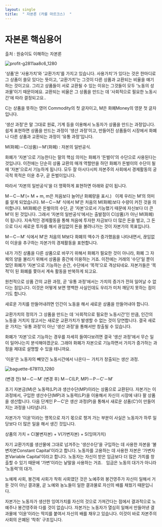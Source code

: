```yaml
---
layout: single
title:  " 자본론 (카를 마르크스)  "
---
```



# 자본론 핵심용어

출처 : 원숭이도 이해하는 자본론

![profit-g2811aa8c6_1280](https://github.com/jasminherb/jasminherb.github.io/assets/133365586/b1ba220b-6e0e-4f2f-9a0f-7c48c8071503)

‘상품’은 ‘사용가치’와 ‘교환가치’를 가지고 있습니다.
사용가치’가 있다는 것은 한마디로 그 상품이 쓸모 있다는 뜻이고, ‘교환가치’는 그것이 다른 상품과 교환되는 비율을 얘기하는 것이고요. 
그리고 상품들이 서로 교환될 수 있는 이유는 그것들이 모두 ‘노동의 성과물’이기 때문이에요. 
교환되는 비율은 그 상품을 만드는 데 ‘사회적으로 필요한 노동시간’에 따라 결정되고요..


C는 상품을 뜻하는 영어 Commodity의 첫 글자이고, M은 화폐Money의 영문 첫 글자입니다.

‘생산 과정’은 말 그대로 원료, 기계 등을 이용해서 노동자가 상품을 만드는 과정입니다. 
쉽게 표현하면 상품을 만드는 과정이 ‘생산 과정’이고, 만들어진 상품들이 시장에서 화폐나 다른 상품과 교환되는 과정이 ‘유통 과정’입니다.

M(화폐)－C(상품)－M′(화폐) : 자본의 일반공식.

화폐가 ‘자본’으로 기능한다는 말의 핵심 의미는 화폐가 ‘돈벌이’의 수단으로 사용된다는 것입니다. 
이전에는 단순히 상품 교환의 매개 역할만을 하던 화폐가 돈벌이의 수단이 될 때 ‘자본’으로서 기능하게 됩니다. 
모두 잘 아시다시피 자본주의 사회에서 경제활동의 궁극적 목적은 이윤 추구, 곧 돈벌이입니다. 


따라서 ‘자본의 일반공식’을 더 명확하게 표현하면 아래와 같이 됩니다.

M－C－M′(= M + m, m은 처음보다 늘어난 화폐량을 표시.)
 
이제 우리는 M′의 의미를 알게 되었습니다. M－C－M′ 식에서 M′은 처음의 M(화폐)보다 수량이 커진 것을 의미합니다. 
M(화폐)은 돈벌이의 수단, 곧 ‘자본’으로서 기능했기 때문에 자신보다 더 큰 M′이 된 것입니다. 
그래서 ‘자본의 일반공식’에서는 출발점이 C(상품)가 아닌 M(화폐)이 됩니다. 
지속적인 경제활동을 통해 처음에 투자한 자금보다 더 많은 돈을 벌고, 
그 돈으로 다시 새로운 투자를 해서 끊임없이 돈을 불려나가는 것이 자본가의 목표입니다. 

M－C－M′ 식에서 M′은 처음의 M보다 화폐의 액수가 증가했음을 나타내면서, 끊임없이 이윤을 추구하는 자본가의 경제활동을 표현합니다.

내가 가진 상품을 다른 상품으로 바꾸기 위해서 화폐가 필요한 것이 아니라, 화폐 그 자체의 양을 불리기 위해서 상품을 중간에 이용하는 거죠. 
이전에는 거래의 ‘수단’일 뿐이었던 화폐가 ‘자본’으로 기능하는 순간, 수단에서 ‘목적’으로 격상되네요. 
자본가들은 ‘목적’이 된 화폐를 쫓아서 계속 활동을 반복하게 되고요.

원천적으로 상품 간의 교환 과정, 곧 ‘유통 과정’에서는 가치의 증가가 전혀 일어날 수 없다는 점입니다. 
이것은 어떻게 보면 명백한 사실인데도 우리가 미처 깨닫지 못하는 점이기도 합니다.

새로운 가치를 만들어내려면 인간이 노동을 해서 새로운 상품을 만들어내야 합니다. 

교환가치의 정의가 그 상품을 만드는 데 ‘사회적으로 필요한 노동시간’인 만큼, 
인간의 노동을 거치지 않고서는 새로운 교환가치가 발생할 수 없는 것이 당연합니다. 
결국 새로운 가치는 ‘유통 과정’이 아닌 ‘생산 과정’을 통해서만 창출될 수 있습니다.

화폐가 ‘자본’으로 기능하는 경우를 자세히 들여다보려면 결국 ‘생산 과정’에서 무슨 일이 일어나는지 분석해야겠군요. 
그래야 화폐가 자본으로 기능하면서 가치가 증가하는 과정을 제대로 설명할 수 있을 테니까요.


‘이윤’은 노동자의 빼앗긴 노동시간에서 나온다－ 가치가 창출되는 생산 과정.



![baguette-678113_1280](https://github.com/jasminherb/jasminherb.github.io/assets/133365586/86faa605-5ee9-4594-9db0-2995a3fadf44)




(변경 전) M－C－M′
(변경 후) M－C(LP, MP)－P－C′－M′

초기 자본금(M)은 노동력(LP)과 생산수단(MP)이라는 상품으로 교환된다.
자본가는 이 과정에서, 구입한 생산수단(MP)과 노동력(LP)을 이용해서 자신이 시장에 내다 팔 상품을 생산합니다.
다음 단계인 P－C′은 생산 과정(P)을 통해서 새로운 상품(C′)이 만들어지는 과정을 나타냅니다.


자본가가 ‘이윤’이라는 명목으로 자기 몫으로 챙겨 가는 부분이 사실은 노동자가 하루 일당보다 더 많은 일을 해서 생긴 것입니다.


상품의 가치 = C(불변자본) + V(가변자본) + S(잉여가치)

자기 교환가치를 생산물에 그대로 넘겨주는 ‘생산수단’을 구입하는 데 사용한 자본을 ‘불변자본Constant Capital’이라고 합니다.
노동자를 고용하는 데 사용한 자본은 ‘가변자본Variable Capital’이라고 합니다.
노동자는 자신이 받은 임금보다 더 많은 가치를 창출할 수 있기 때문에 ‘가변’이라는 낱말을 사용하는 거죠.
 
임금은 노동의 대가가 아니라 ‘노동력’의 대가.


노예제 사회, 봉건제 사회가 착취 사회였던 것은 노예주와 봉건영주가 자신이 일해서 거둔 것이 아닌 결과물, 
곧 노예와 농노들이 일한 결과물로 자신의 배를 채웠기 때문입니다. 

자본가는 노동자가 생산한 잉여가치를 자신의 것으로 가져간다는 점에서 결과적으로 노예주나 봉건영주와 다를 것이 없습니다. 
자본가는 노동자가 열심히 일해서 만들어낸 결과물에 ‘이윤’이라는 딱지를 붙여서 자신의 배를 채우고 있습니다. 이것이 바로 자본주의 사회의 은폐된 ‘착취’ 구조입니다.

